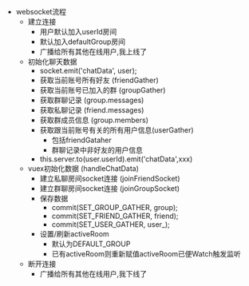 <!--
 * @file: webSocket建立流程思路说明
 * @author: BoBo
 * @copyright: NanJing Anshare Tech .Com
 * @Date: 2020-12-09 16:28:44
-->
- websocket流程
    - 建立连接
        - 用户默认加入userId房间
        - 默认加入defaultGroup房间
        - 广播给所有其他在线用户,我上线了
    - 初始化聊天数据
        - socket.emit('chatData', user);
        - 获取当前账号所有好友 (friendGather)
        - 获取当前账号已加入的群 (groupGather)
        - 获取群聊记录 (group.messages)
        - 获取私聊记录 (friend.messages)
        - 获取群成员信息 (group.members)
        - 获取跟当前账号有关的所有用户信息(userGather)
            - 包括friendGataher
            - 群聊记录中非好友的用户信息
        - this.server.to(user.userId).emit('chatData',xxx)
    - vuex初始化数据 (handleChatData)
        - 建立私聊房间socket连接 (joinFriendSocket)
        - 建立群聊房间socket连接 (joinGroupSocket)
        - 保存数据
            - commit(SET_GROUP_GATHER, group);
            - commit(SET_FRIEND_GATHER, friend);
            - commit(SET_USER_GATHER, user_);
        - 设置/刷新activeRoom
            - 默认为DEFAULT_GROUP
            - 已有activeRoom则重新赋值activeRoom已便Watch触发监听
    - 断开连接
        - 广播给所有其他在线用户,我下线了
